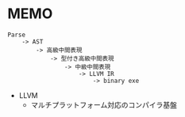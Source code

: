 # MEMO

```
Parse
    -> AST
        -> 高級中間表現
            -> 型付き高級中間表現
                -> 中級中間表現
                    -> LLVM IR
                        -> binary exe
```

* LLVM
    * マルチプラットフォーム対応のコンパイラ基盤
